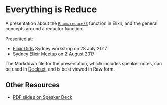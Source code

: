 # Everything is Reduce

A presentation about the
[`Enum.reduce/3`](https://hexdocs.pm/elixir/Enum.html#reduce/3)
function in Elixir, and the general concepts around a reductor function.

Presented at:

- [Elixir Girls](http://elixirgirls.com/) Sydney workshop on 28 July 2017
- [Sydney Elixir Meetup on 2 August 2017](https://www.meetup.com/sydney-ex/events/241639658/)

The Markdown file for the presentation, which includes speaker notes, can
be used in [Deckset](https://www.decksetapp.com/), and is best viewed in Raw
form.

## Other Resources

- [PDF slides on Speaker Deck](https://speakerdeck.com/paulfioravanti/everything-is-reduce)
